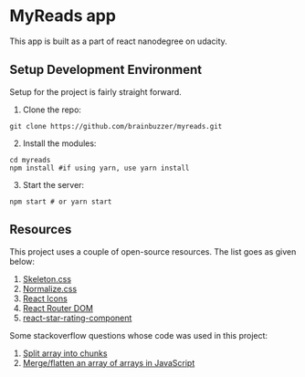 # MyReads app
This app is built as a part of react nanodegree on udacity.

## Setup Development Environment
Setup for the project is fairly straight forward.

1. Clone the repo:
```
git clone https://github.com/brainbuzzer/myreads.git
```

2. Install the modules:
```
cd myreads
npm install #if using yarn, use yarn install
```

3. Start the server:
```
npm start # or yarn start
```

## Resources
This project uses a couple of open-source resources. The list goes as given below:

1. [Skeleton.css](https://getskeleton.com)
2. [Normalize.css](https://necolas.github.io/normalize.css/)
3. [React Icons](https://github.com/gorangajic/react-icons/)
4. [React Router DOM](https://reacttraining.com/react-router/core)
5. [react-star-rating-component](https://github.com/voronianski/react-star-rating-component)

Some stackoverflow questions whose code was used in this project:

1. [Split array into chunks](https://stackoverflow.com/a/10456644)
2. [Merge/flatten an array of arrays in JavaScript](https://stackoverflow.com/a/10865042)
